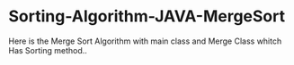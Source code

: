 # Sorting-Algorithm-JAVA-MergeSort
 Here is the Merge Sort Algorithm with main class and Merge Class whitch Has Sorting method..
